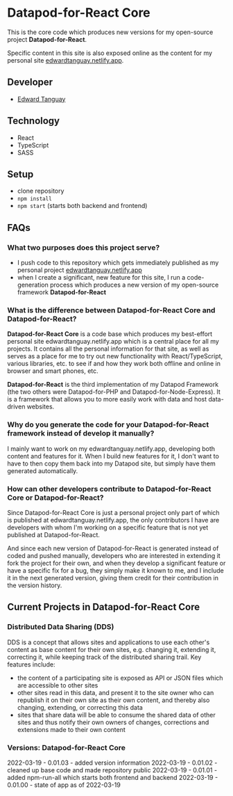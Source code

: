 # Datapod-for-React Core

This is the core code which produces new versions for my open-source project **Datapod-for-React**.

Specific content in this site is also exposed online as the content for my personal site [edwardtanguay.netlify.app](http://edwardtanguay.netlify.app).

## Developer

- [Edward Tanguay](http://tanguay.info)

## Technology

- React
- TypeScript
- SASS

## Setup

- clone repository
- `npm install`
- `npm start` (starts both backend and frontend)

## FAQs

### What two purposes does this project serve?

- I push code to this repository which gets immediately published as my personal project [edwardtanguay.netlify.app](http://edwardtanguay.netlify.app)
- when I create a significant, new feature for this site, I run a code-generation process which produces a new version of my open-source framework **Datapod-for-React**

### What is the difference between Datapod-for-React Core and Datapod-for-React?

**Datapod-for-React Core** is a code base which produces my best-effort personal site edwardtanguay.netlify.app which is a central place for all my projects. It contains all the personal information for that site, as well as serves as a place for me to try out new functionality with React/TypeScript, various libraries, etc. to see if and how they work both offline and online in browser and smart phones, etc. 

**Datapod-for-React** is the third implementation of my Datapod Framework (the two others were Datapod-for-PHP and Datapod-for-Node-Express). It is a framework that allows you to more easily work with data and host data-driven websites. 

### Why do you generate the code for your Datapod-for-React framework instead of develop it manually?

I mainly want to work on my edwardtanguay.netlify.app, developing both content and features for it. When I build new features for it, I don't want to have to then copy them back into my Datapod site, but simply have them generated automatically. 

### How can other developers contribute to Datapod-for-React Core or Datapod-for-React?

Since Datapod-for-React Core is just a personal project only part of which is published at edwardtanguay.netlify.app, the only contributors I have are developers with whom I'm working on a specific feature that is not yet published at Datapod-for-React.

And since each new version of Datapod-for-React is generated instead of coded and pushed manually, developers who are interested in extending it fork the project for their own, and when they develop a significant feature or have a specific fix for a bug, they simply make it known to me, and I include it in the next generated version, giving them credit for their contribution in the version history.

## Current Projects in Datapod-for-React Core

### Distributed Data Sharing (DDS)

DDS is a concept that allows sites and applications to use each other's content as base content for their own sites, e.g. changing it, extending it, correcting it, while keeping track of the distributed sharing trail. Key features include:

- the content of a participating site is exposed as API or JSON files which are accessible to other sites
- other sites read in this data, and present it to the site owner who can republish it on their own site as their own content, and thereby also changing, extending, or correcting this data
- sites that share data will be able to consume the shared data of other sites and thus notify their own owners of changes, corrections and extensions made to their own content 

### Versions: Datapod-for-React Core

2022-03-19 - 0.01.03 - added version information
2022-03-19 - 0.01.02 - cleaned up base code and made repository public
2022-03-19 - 0.01.01 - added npm-run-all which starts both frontend and backend
2022-03-19 - 0.01.00 - state of app as of 2022-03-19
